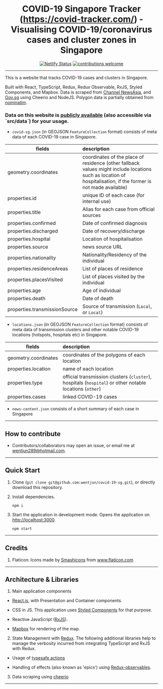 <div align="center">

# COVID-19 Singapore Tracker (https://covid-tracker.com/) - Visualising COVID-19/coronavirus cases and cluster zones in Singapore #
[![Netlify Status](https://api.netlify.com/api/v1/badges/24355ce3-3a38-491f-9e1a-602949c4c42f/deploy-status)](https://app.netlify.com/sites/jovial-agnesi-b755d5/deploys) [![contributions welcome](https://img.shields.io/badge/contributions-welcome-brightgreen.svg?style=flat)](https://github.com/wentjun/covid-19-sg/issues)
</div>

----
This is a website that tracks COVID-19 cases and clusters in Singapore.

Built with React, TypeScript, Redux, Redux Observable, RxJS, Styled Components, and Mapbox. Data is scraped from <a href="https://www.flaticon.com/" title="CNA">Channel NewsAsia</a>, and <a href="https://www.gov.sg/article/covid-19-cases-in-singapore" title="gov.sg">Gov.sg</a> using Cheerio and NodeJS. Polygon data is partially obtained from [nominatim](https://nominatim.openstreetmap.org/).

<h3>Data on this website is <a href="https://github.com/wentjun/covid-19-sg/tree/master/src/data" title="data">publicly available</a> (also accessible via `src/data`) for your usage.</h3>

- `covid-sg.json` (in GEOJSON `FeatureCollection` format) consists of meta data of each COVID-19 case in Singapore.

| fields        | description           |
| ------------- |:-------------|
| geometry.coordinates     | coordinates of the place of residence (other fallback values might include locations such as location of hospitalisation, if the former is not made available) |
| properties.id      | unique ID of each case (for internal use) |
| properties.title | Alias for each case from official sources |    
| properties.confirmed | Date of confirmed diagnosis |   
| properties.discharged | Date of recovery/discharge |   
| properties.hospital | Location of hospitalisation     
| properties.source | news source URL |  
| properties.nationality | Nationality/Residency of the individual |  
| properties.residenceAreas | List of places of residence |  
| properties.placesVisited | List of places visited by the individual |  
| properties.age | Age of individual |  
| properties.death | Date of death |  
| properties.transmissionSource | Source of transmission (`Local`, or `Local`) |  

- `locations.json` (in GEOJSON `FeatureCollection` format) consists of meta data of transmission clusters and other notable COVID-19 locations (hotspots, hospitals etc) in Singapore.


| fields     | description |
| ------------- |:-------------|
| geometry.coordinates     | coordinates of the polygons of each location |
| properties.location      | name of each location      |
| properties.type | official transmission clusters (`cluster`), hospitals (`hospital`) or other notable locations (`other`)      |
| properties.cases | linked COVID-19 cases      |

- `news-content.json` consists of a short summary of each case in Singapore


----
## How to contribute

- Contributors/collaborators may open an issue, or email me at wentjun289@hotmail.com.

----

## Quick Start
1. Clone (`git clone git@github.com:wentjun/covid-19-sg.git`), or directly download this repository.
2. Install dependencies.

    ```
    npm i
    ```
3. Start the application in development mode. Opens the application on [http://localhost:3000](http://localhost:3000).

    ```
    npm start
    ```

----

## Credits

1) Flaticon: Icons made by <a href="https://www.flaticon.com/authors/smashicons" title="Smashicons">Smashicons</a> from <a href="https://www.flaticon.com/" title="Flaticon"> www.flaticon.com</a>

----

## Architecture & Libraries

1) Main application components

- [React.js](https://reactjs.org/), with Presentation and Container components.

- CSS in JS. This application uses [Styled Components](https://www.styled-components.com/) for that purpose.

- Reactive JavaScript ([RxJS](https://www.learnrxjs.io/)).

- [Mapbox](https://docs.mapbox.com/mapbox-gl-js/api/) for rendering of the map.

2) State Management with [Redux](https://react-redux.js.org/). The following additional libraries help to manage the verbosity incurred from integrating TypeScript and RxJS with Redux.

- Usage of [typesafe actions](https://github.com/piotrwitek/typesafe-actions)

- Handling of effects (also known as 'epics') using [Redux-observables](https://github.com/redux-observable/redux-observable).

3) Data scraping using [cheerio](https://cheerio.js.org/)

----

